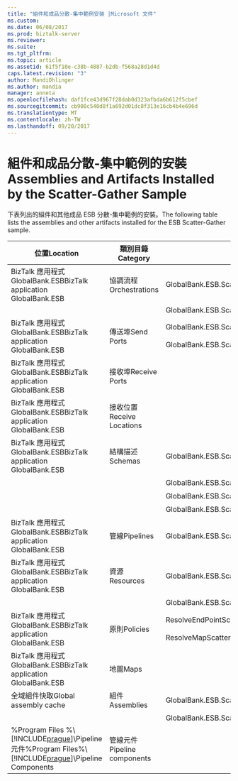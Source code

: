```yaml
---
title: "組件和成品分散-集中範例安裝 |Microsoft 文件"
ms.custom: 
ms.date: 06/08/2017
ms.prod: biztalk-server
ms.reviewer: 
ms.suite: 
ms.tgt_pltfrm: 
ms.topic: article
ms.assetid: 61f5f10e-c38b-4887-b2db-f568a28d1d4d
caps.latest.revision: "3"
author: MandiOhlinger
ms.author: mandia
manager: anneta
ms.openlocfilehash: daf1fce43d967f28dab0d323afbda6b612f5cbef
ms.sourcegitcommit: cb908c540d8f1a692d01dc8f313e16cb4b4e696d
ms.translationtype: MT
ms.contentlocale: zh-TW
ms.lasthandoff: 09/20/2017
---
```

# <a name="assemblies-and-artifacts-installed-by-the-scatter-gather-sample"></a><span data-ttu-id="22b2f-102">組件和成品分散-集中範例的安裝</span><span class="sxs-lookup"><span data-stu-id="22b2f-102">Assemblies and Artifacts Installed by the Scatter-Gather Sample</span></span>
<span data-ttu-id="22b2f-103">下表列出的組件和其他成品 ESB 分散-集中範例的安裝。</span><span class="sxs-lookup"><span data-stu-id="22b2f-103">The following table lists the assemblies and other artifacts installed for the ESB Scatter-Gather sample.</span></span>  
  
|<span data-ttu-id="22b2f-104">位置</span><span class="sxs-lookup"><span data-stu-id="22b2f-104">Location</span></span>|<span data-ttu-id="22b2f-105">類別目錄</span><span class="sxs-lookup"><span data-stu-id="22b2f-105">Category</span></span>|<span data-ttu-id="22b2f-106">名稱和版本的元件</span><span class="sxs-lookup"><span data-stu-id="22b2f-106">Name and version of the component</span></span>|  
|--------------|--------------|---------------------------------------|  
|<span data-ttu-id="22b2f-107">BizTalk 應用程式 GlobalBank.ESB</span><span class="sxs-lookup"><span data-stu-id="22b2f-107">BizTalk application GlobalBank.ESB</span></span>|<span data-ttu-id="22b2f-108">協調流程</span><span class="sxs-lookup"><span data-stu-id="22b2f-108">Orchestrations</span></span>|<span data-ttu-id="22b2f-109">GlobalBank.ESB.ScatterGather.Processes.Broker</span><span class="sxs-lookup"><span data-stu-id="22b2f-109">GlobalBank.ESB.ScatterGather.Processes.Broker</span></span>|  
|||<span data-ttu-id="22b2f-110">GlobalBank.ESB.ScatterGather.Processes.ServiceDispatcher</span><span class="sxs-lookup"><span data-stu-id="22b2f-110">GlobalBank.ESB.ScatterGather.Processes.ServiceDispatcher</span></span>|  
|<span data-ttu-id="22b2f-111">BizTalk 應用程式 GlobalBank.ESB</span><span class="sxs-lookup"><span data-stu-id="22b2f-111">BizTalk application GlobalBank.ESB</span></span>|<span data-ttu-id="22b2f-112">傳送埠</span><span class="sxs-lookup"><span data-stu-id="22b2f-112">Send Ports</span></span>|<span data-ttu-id="22b2f-113">GlobalBank.ESB.ScatterGather.Processes_2.0.0.0_</span><span class="sxs-lookup"><span data-stu-id="22b2f-113">GlobalBank.ESB.ScatterGather.Processes_2.0.0.0_</span></span><br /><br /> <span data-ttu-id="22b2f-114">GlobalBank.ESB.ScatterGather.Processes.ServiceDispatcher_ServiceRequestPort_d98186f1038d4721</span><span class="sxs-lookup"><span data-stu-id="22b2f-114">GlobalBank.ESB.ScatterGather.Processes.ServiceDispatcher_ServiceRequestPort_d98186f1038d4721</span></span>|  
|<span data-ttu-id="22b2f-115">BizTalk 應用程式 GlobalBank.ESB</span><span class="sxs-lookup"><span data-stu-id="22b2f-115">BizTalk application GlobalBank.ESB</span></span>|<span data-ttu-id="22b2f-116">接收埠</span><span class="sxs-lookup"><span data-stu-id="22b2f-116">Receive Ports</span></span>||  
|<span data-ttu-id="22b2f-117">BizTalk 應用程式 GlobalBank.ESB</span><span class="sxs-lookup"><span data-stu-id="22b2f-117">BizTalk application GlobalBank.ESB</span></span>|<span data-ttu-id="22b2f-118">接收位置</span><span class="sxs-lookup"><span data-stu-id="22b2f-118">Receive Locations</span></span>||  
|<span data-ttu-id="22b2f-119">BizTalk 應用程式 GlobalBank.ESB</span><span class="sxs-lookup"><span data-stu-id="22b2f-119">BizTalk application GlobalBank.ESB</span></span>|<span data-ttu-id="22b2f-120">結構描述</span><span class="sxs-lookup"><span data-stu-id="22b2f-120">Schemas</span></span>|<span data-ttu-id="22b2f-121">GlobalBank.ESB.ScatterGather.Schemas.RequestMetaData 2.0.0.0 版</span><span class="sxs-lookup"><span data-stu-id="22b2f-121">GlobalBank.ESB.ScatterGather.Schemas.RequestMetaData Version 2.0.0.0</span></span>|  
|||<span data-ttu-id="22b2f-122">GlobalBank.ESB.ScatterGather.Schemas.AggregatedResponse 2.0.0.0 版</span><span class="sxs-lookup"><span data-stu-id="22b2f-122">GlobalBank.ESB.ScatterGather.Schemas.AggregatedResponse Version 2.0.0.0</span></span>|  
|||<span data-ttu-id="22b2f-123">GlobalBank.ESB.ScatterGather.Schemas.ServiceResponse 2.0.0.0 版</span><span class="sxs-lookup"><span data-stu-id="22b2f-123">GlobalBank.ESB.ScatterGather.Schemas.ServiceResponse Version 2.0.0.0</span></span>|  
|||<span data-ttu-id="22b2f-124">GlobalBank.ESB.ScatterGather.Schemas.ServicePayload 2.0.0.0 版</span><span class="sxs-lookup"><span data-stu-id="22b2f-124">GlobalBank.ESB.ScatterGather.Schemas.ServicePayload Version 2.0.0.0</span></span>|  
|<span data-ttu-id="22b2f-125">BizTalk 應用程式 GlobalBank.ESB</span><span class="sxs-lookup"><span data-stu-id="22b2f-125">BizTalk application GlobalBank.ESB</span></span>|<span data-ttu-id="22b2f-126">管線</span><span class="sxs-lookup"><span data-stu-id="22b2f-126">Pipelines</span></span>|<span data-ttu-id="22b2f-127">GlobalBank.ESB.ScatterGather.Processes.AggregatingPipeline 2.0.0.0 版</span><span class="sxs-lookup"><span data-stu-id="22b2f-127">GlobalBank.ESB.ScatterGather.Processes.AggregatingPipeline Version 2.0.0.0</span></span>|  
|<span data-ttu-id="22b2f-128">BizTalk 應用程式 GlobalBank.ESB</span><span class="sxs-lookup"><span data-stu-id="22b2f-128">BizTalk application GlobalBank.ESB</span></span>|<span data-ttu-id="22b2f-129">資源</span><span class="sxs-lookup"><span data-stu-id="22b2f-129">Resources</span></span>|<span data-ttu-id="22b2f-130">GlobalBank.ESB.ScatterGather.Processes 2.0.0.0 版</span><span class="sxs-lookup"><span data-stu-id="22b2f-130">GlobalBank.ESB.ScatterGather.Processes Version 2.0.0.0</span></span>|  
|||<span data-ttu-id="22b2f-131">GlobalBank.ESB.ScatterGather.Schemas 2.0.0.0 版</span><span class="sxs-lookup"><span data-stu-id="22b2f-131">GlobalBank.ESB.ScatterGather.Schemas Version 2.0.0.0</span></span>|  
|<span data-ttu-id="22b2f-132">BizTalk 應用程式 GlobalBank.ESB</span><span class="sxs-lookup"><span data-stu-id="22b2f-132">BizTalk application GlobalBank.ESB</span></span>|<span data-ttu-id="22b2f-133">原則</span><span class="sxs-lookup"><span data-stu-id="22b2f-133">Policies</span></span>|<span data-ttu-id="22b2f-134">ResolveEndPointScatterGather</span><span class="sxs-lookup"><span data-stu-id="22b2f-134">ResolveEndPointScatterGather</span></span><br /><br /> <span data-ttu-id="22b2f-135">ResolveMapScatterGather</span><span class="sxs-lookup"><span data-stu-id="22b2f-135">ResolveMapScatterGather</span></span>|  
|<span data-ttu-id="22b2f-136">BizTalk 應用程式 GlobalBank.ESB</span><span class="sxs-lookup"><span data-stu-id="22b2f-136">BizTalk application GlobalBank.ESB</span></span>|<span data-ttu-id="22b2f-137">地圖</span><span class="sxs-lookup"><span data-stu-id="22b2f-137">Maps</span></span>||  
|<span data-ttu-id="22b2f-138">全域組件快取</span><span class="sxs-lookup"><span data-stu-id="22b2f-138">Global assembly cache</span></span>|<span data-ttu-id="22b2f-139">組件</span><span class="sxs-lookup"><span data-stu-id="22b2f-139">Assemblies</span></span>|<span data-ttu-id="22b2f-140">GlobalBank.ESB.ScatterGather.Processes 2.0.0.0 版</span><span class="sxs-lookup"><span data-stu-id="22b2f-140">GlobalBank.ESB.ScatterGather.Processes Version 2.0.0.0</span></span>|  
|||<span data-ttu-id="22b2f-141">GlobalBank.ESB.ScatterGather.Schemas 2.0.0.0 版</span><span class="sxs-lookup"><span data-stu-id="22b2f-141">GlobalBank.ESB.ScatterGather.Schemas Version 2.0.0.0</span></span>|  
|<span data-ttu-id="22b2f-142">%Program Files %\\[!INCLUDE[prague](../includes/prague-md.md)]\Pipeline 元件</span><span class="sxs-lookup"><span data-stu-id="22b2f-142">%Program Files%\\[!INCLUDE[prague](../includes/prague-md.md)]\Pipeline Components</span></span>|<span data-ttu-id="22b2f-143">管線元件</span><span class="sxs-lookup"><span data-stu-id="22b2f-143">Pipeline components</span></span>||
